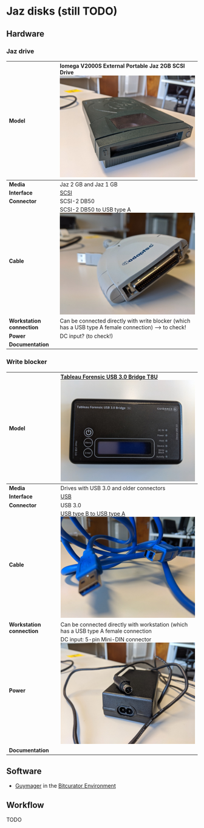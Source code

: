 # Jaz disks (still TODO)

## Hardware

### Jaz drive

| **Model**                  | Iomega V2000S External Portable Jaz 2GB SCSI Drive ![jaz](images/jaz.jpg)                             |
| :------------------------- | :---------------------------------------------------------------------------------------------------- |
| **Media**                  | Jaz 2 GB and Jaz 1 GB                                                                                 |
| **Interface**              | [SCSI](https://www.wikidata.org/wiki/Q220868)                                                         |
| **Connector**              | SCSI-2 DB50                                                                                           |
| **Cable**                  | SCSI-2 DB50 to USB type A ![SCSI](images/SCSI-adapter.jpg)                                            |
| **Workstation connection** | Can be connected directly with write blocker (which has a USB type A female connection) --> to check! |
| **Power**                  | DC input? (to check!)                                                                                 |
| **Documentation**          |                                                                                                       |

### Write blocker

| **Model**                  | [Tableau Forensic USB 3.0 Bridge T8U](https://web.archive.org/web/20180409191526/https://www.guidancesoftware.com/tableau/hardware//t8u) ![blocker](images/blocker.jpg) |
| :------------------------- | :---------------------------------------------------------------------------------------------------------------------------------------------------------------------- |
| **Media**                  | Drives with USB 3.0 and older connectors                                                                                                                                |
| **Interface**              | [USB](https://www.wikidata.org/wiki/Q42378)                                                                                                                             |
| **Connector**              | USB 3.0                                                                                                                                                                 |
| **Cable**                  | [USB type B to USB type A](https://commons.wikimedia.org/wiki/Category:USB_cables?uselang=nl#/media/File:A-B_Usb_Cable.jpg) ![USB](images/USB-3.jpg)                    |
| **Workstation connection** | Can be connected directly with workstation (which has a USB type A female connection                                                                                    |
| **Power**                  | DC input: 5-pin Mini-DIN connector ![connector](images/power-5-pin.jpg)                                                                                                 |
| **Documentation**          |                                                                                                                                                                         |

## Software

- [Guymager](https://guymager.sourceforge.io/) in the [Bitcurator Environment](https://bitcurator.net/)

## Workflow

TODO
